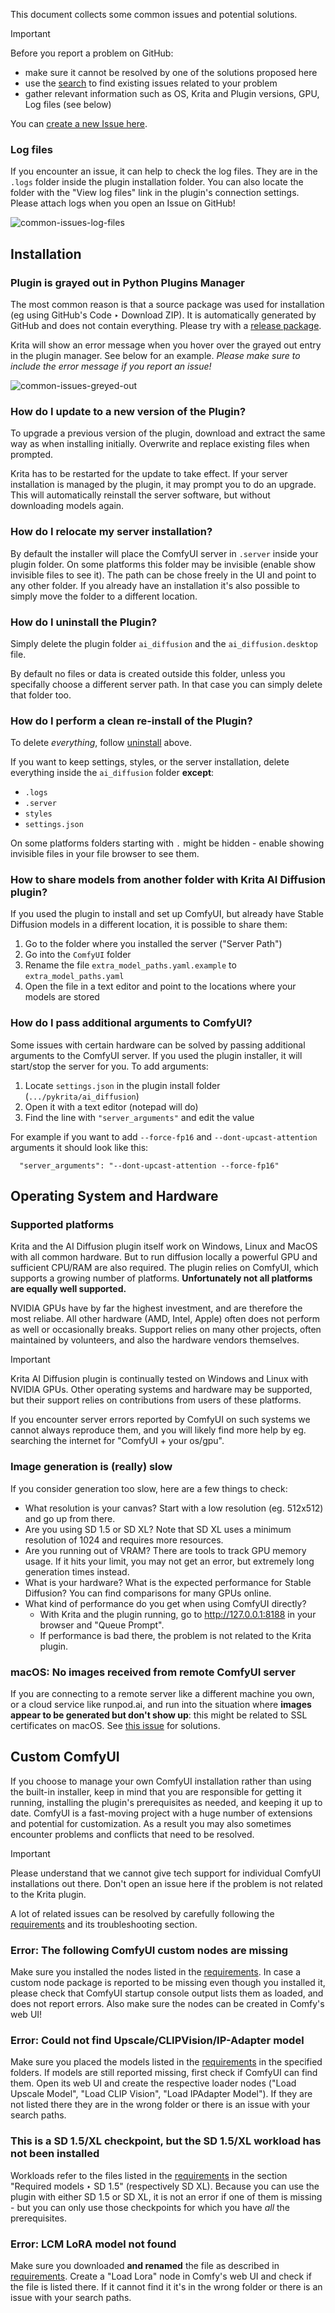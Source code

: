 This document collects some common issues and potential solutions. 

> [!IMPORTANT]  
> Before you report a problem on GitHub:
> * make sure it cannot be resolved by one of the solutions proposed here
> * use the [search](https://github.com/Acly/krita-ai-diffusion/issues?q=is%3Aissue) to find existing issues related to your problem
> * gather relevant information such as OS, Krita and Plugin versions, GPU, Log files (see below)

You can [create a new Issue here](https://github.com/Acly/krita-ai-diffusion/issues).

### Log files
If you encounter an issue, it can help to check the log files. They are in the `.logs` folder inside the plugin installation folder. You can also locate the folder with the "View log files" link in the plugin's connection settings. Please attach logs when you open an Issue on GitHub!

![common-issues-log-files](https://github.com/Acly/krita-ai-diffusion/assets/6485914/47d86a7b-6c54-4e04-8e24-c101e40862ac)


## Installation

### Plugin is grayed out in Python Plugins Manager
The most common reason is that a source package was used for installation (eg using GitHub's Code ‣ Download ZIP). It is automatically generated by GitHub and does not contain everything. Please try with a [release package](https://github.com/Acly/krita-ai-diffusion/releases).

Krita will show an error message when you hover over the grayed out entry in the plugin manager. See below for an example. *Please make sure to include the error message if you report an issue!*

![common-issues-greyed-out](https://github.com/Acly/krita-ai-diffusion/assets/6485914/7c7a13b9-171b-45c6-abfe-85a08e9f0e1c)

### How do I update to a new version of the Plugin?

To upgrade a previous version of the plugin, download and extract the same way as when installing initially. Overwrite and replace existing files when prompted.

Krita has to be restarted for the update to take effect. If your server installation is managed by the plugin, it may prompt you to do an upgrade. This will automatically reinstall the server software, but without downloading models again.

### How do I relocate my server installation?

By default the installer will place the ComfyUI server in `.server` inside your plugin folder. On some platforms this folder may be invisible (enable show invisible files to see it). The path can be chose freely in the UI and point to any other folder. If you already have an installation it's also possible to simply move the folder to a different location.

### How do I uninstall the Plugin?

Simply delete the plugin folder `ai_diffusion` and the `ai_diffusion.desktop` file.

By default no files or data is created outside this folder, unless you specifally choose
a different server path. In that case you can simply delete that folder too.

### How do I perform a clean re-install of the Plugin?

To delete _everything_, follow [uninstall](#how-do-i-uninstall-the-plugin) above.

If you want to keep settings, styles, or the server installation, delete everything inside the `ai_diffusion` folder **except**:
- `.logs`
- `.server`
- `styles`
- `settings.json`

On some platforms folders starting with `.` might be hidden - enable showing invisible files in your file browser to see them.

### How to share models from another folder with Krita AI Diffusion plugin?

If you used the plugin to install and set up ComfyUI, but already have Stable Diffusion models in a different location, it is possible to share them:
1. Go to the folder where you installed the server ("Server Path")
1. Go into the `ComfyUI` folder
1. Rename the file `extra_model_paths.yaml.example` to `extra_model_paths.yaml`
1. Open the file in a text editor and point to the locations where your models are stored

### How do I pass additional arguments to ComfyUI?

Some issues with certain hardware can be solved by passing additional arguments to the ComfyUI server. If you used the plugin installer,
it will start/stop the server for you. To add arguments: 
1. Locate `settings.json` in the plugin install folder (`.../pykrita/ai_diffusion`)
1. Open it with a text editor (notepad will do)
1. Find the line with `"server_arguments"` and edit the value

For example if you want to add `--force-fp16` and `--dont-upcast-attention` arguments it should look like this:
```
  "server_arguments": "--dont-upcast-attention --force-fp16"
```


## Operating System and Hardware

### Supported platforms

Krita and the AI Diffusion plugin itself work on Windows, Linux and MacOS with all common hardware. But to run diffusion locally
a powerful GPU and sufficient CPU/RAM are also required. The plugin relies on ComfyUI, which supports a growing number of platforms.
**Unfortunately not all platforms are equally well supported.**

NVIDIA GPUs have by far the highest investment, and are therefore the most reliabe. All other hardware (AMD, Intel, Apple) often does not perform as well
or occasionally breaks. Support relies on many other projects, often maintained by volunteers, and also the hardware vendors themselves.

> [!IMPORTANT]
> Krita AI Diffusion plugin is continually tested on Windows and Linux with NVIDIA GPUs. Other operating systems and hardware may be supported,
> but their support relies on contributions from users of these platforms.

If you encounter server errors reported by ComfyUI on such systems we cannot always reproduce them, and you will likely find more help
by eg. searching the internet for "ComfyUI + your os/gpu".

### Image generation is (really) slow

If you consider generation too slow, here are a few things to check:
* What resolution is your canvas? Start with a low resolution (eg. 512x512) and go up from there.
* Are you using SD 1.5 or SD XL? Note that SD XL uses a minimum resolution of 1024 and requires more resources.
* Are you running out of VRAM? There are tools to track GPU memory usage. If it hits your limit, you may not get an error, but extremely long generation times instead.
* What is your hardware? What is the expected performance for Stable Diffusion? You can find comparisons for many GPUs online.
* What kind of performance do you get when using ComfyUI directly?
  * With Krita and the plugin running, go to http://127.0.0.1:8188 in your browser and "Queue Prompt".
  * If performance is bad there, the problem is not related to the Krita plugin.

### macOS: No images received from remote ComfyUI server

If you are connecting to a remote server like a different machine you own, or a cloud service like runpod.ai, and run into the situation where
**images appear to be generated but don't show up**: this might be related to SSL certificates on macOS. See [this issue](https://github.com/Acly/krita-ai-diffusion/issues/74#issuecomment-1819993842)
for solutions.


## Custom ComfyUI

If you choose to manage your own ComfyUI installation rather than using the built-in installer, keep in mind that you are responsible for getting it running,
installing the plugin's prerequisites as needed, and keeping it up to date. ComfyUI is a fast-moving project with a huge number of extensions and potential for customization.
As a result you may also sometimes encounter problems and conflicts that need to be resolved.

> [!IMPORTANT]
> Please understand that we cannot give tech support for individual ComfyUI installations out there.
> Don't open an issue here if the problem is not related to the Krita plugin.

A lot of related issues can be resolved by carefully following the [requirements](ComfyUI-Setup) and its troubleshooting section.

### Error: The following ComfyUI custom nodes are missing
Make sure you installed the nodes listed in the [requirements](ComfyUI-Setup). In case a custom node package is reported to be missing even though you installed it,
please check that ComfyUI startup console output lists them as loaded, and does not report errors. Also make sure the nodes can be created in Comfy's web UI!

### Error: Could not find Upscale/CLIPVision/IP-Adapter model
Make sure you placed the models listed in the [requirements](ComfyUI-Setup) in the specified folders. If models are still reported missing, first check if
ComfyUI can find them. Open its web UI and create the respective loader nodes ("Load Upscale Model", "Load CLIP Vision", "Load IPAdapter Model"). If they are not
listed there they are in the wrong folder or there is an issue with your search paths.

### This is a SD 1.5/XL checkpoint, but the SD 1.5/XL workload has not been installed
Workloads refer to the files listed in the [requirements](ComfyUI-Setup) in the section "Required models ‣ SD 1.5" (respectively SD XL). Because you can use the plugin with
either SD 1.5 or SD XL, it is not an error if one of them is missing - but you can only use those checkpoints for which you have _all_ the prerequisites.

### Error: LCM LoRA model not found
Make sure you downloaded **and renamed** the file as described in [requirements](ComfyUI-Setup). Create a "Load Lora" node in Comfy's web UI and check if the file
is listed there. If it cannot find it it's in the wrong folder or there is an issue with your search paths.
